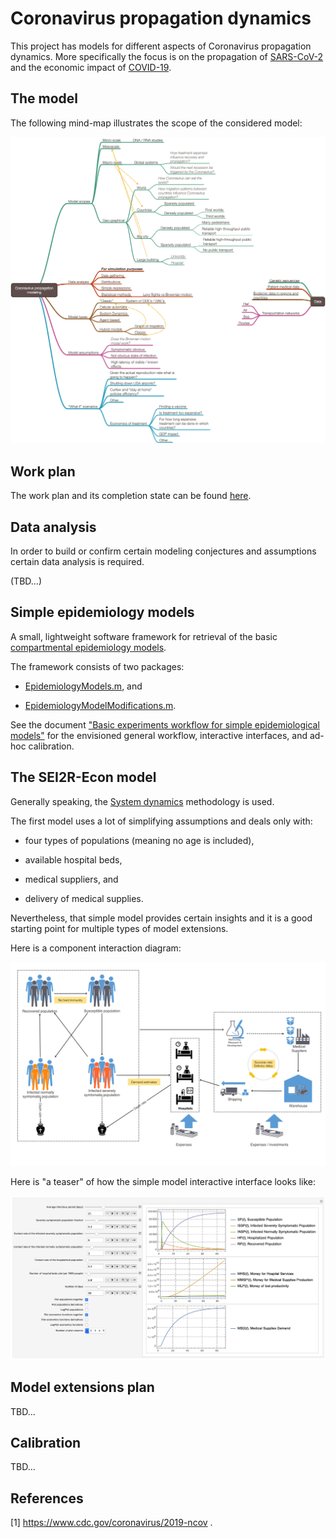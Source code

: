 # Coronavirus propagation dynamics

This project has models for different aspects of Coronavirus propagation dynamics.
More specifically the focus is on the propagation of 
[SARS-CoV-2](https://en.wikipedia.org/wiki/Severe_acute_respiratory_syndrome_coronavirus_2)
and the economic impact of 
[COVID-19](https://en.wikipedia.org/wiki/Coronavirus_disease_2019). 

## The model

The following mind-map illustrates the scope of the considered model:

![Coronavirus-propagation-modeling-mind-map](./Diagrams/Coronavirus-propagation-modeling-mind-map.png)

## Work plan

The work plan and its completion state can be found 
[here](./org/Coronavirus-propagation-work-plan.org).

 
## Data analysis

In order to build or confirm certain modeling conjectures and assumptions certain data analysis is required.

(TBD...)

## Simple epidemiology models

A small, lightweight software framework for retrieval of the basic 
[compartmental epidemiology models](https://en.wikipedia.org/wiki/Compartmental_models_in_epidemiology).

The framework consists of two packages:

- [EpidemiologyModels.m](./WL/EpidemiologyModels.m), and

- [EpidemiologyModelModifications.m](./WL/EpidemiologyModelModifications.m).

See the document 
["Basic experiments workflow for simple epidemiological models"](./Documents/Basic-experiments-workflow-for-simple-epidemiological-models.md)
for the envisioned general workflow, interactive interfaces, and ad-hoc calibration.   


## The SEI2R-Econ model

Generally speaking, the 
[System dynamics](https://en.wikipedia.org/wiki/System_dynamics) 
methodology is used. 

The first model uses a lot of simplifying assumptions and deals only with:

- four types of populations (meaning no age is included),

- available hospital beds,

- medical suppliers, and

- delivery of medical supplies.

Nevertheless, that simple model provides certain insights and it is a good starting point for multiple types of
model extensions. 

Here is a component interaction diagram:

![Coronavirus-propagation-simple-dynamics](./Diagrams/Coronavirus-propagation-simple-dynamics.jpeg)

Here is "a teaser" of how the simple model interactive interface looks like:

![Coronavirus-propagation-interactive-modeling-teaser](./Diagrams/Coronavirus-propagation-interactive-modeling-teaser-2.png)

## Model extensions plan

TBD...
 

## Calibration

TBD...

## References

\[1\] https://www.cdc.gov/coronavirus/2019-ncov .